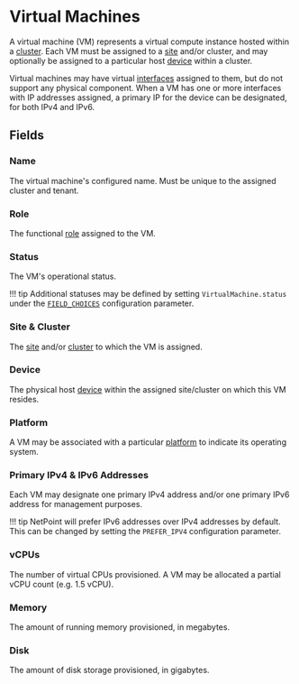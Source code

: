 # Virtual Machines

A virtual machine (VM) represents a virtual compute instance hosted within a [cluster](./cluster.md). Each VM must be assigned to a [site](../dcim/site.md) and/or cluster, and may optionally be assigned to a particular host [device](../dcim/device.md) within a cluster.

Virtual machines may have virtual [interfaces](./vminterface.md) assigned to them, but do not support any physical component. When a VM has one or more interfaces with IP addresses assigned, a primary IP for the device can be designated, for both IPv4 and IPv6.

## Fields

### Name

The virtual machine's configured name. Must be unique to the assigned cluster and tenant.

### Role

The functional [role](../dcim/devicerole.md) assigned to the VM.

### Status

The VM's operational status.

!!! tip
    Additional statuses may be defined by setting `VirtualMachine.status` under the [`FIELD_CHOICES`](../../configuration/data-validation.md#field_choices) configuration parameter.

### Site & Cluster

The [site](../dcim/site.md) and/or [cluster](./cluster.md) to which the VM is assigned.

### Device

The physical host [device](../dcim/device.md) within the assigned site/cluster on which this VM resides.

### Platform

A VM may be associated with a particular [platform](../dcim/platform.md) to indicate its operating system.

### Primary IPv4 & IPv6 Addresses

Each VM may designate one primary IPv4 address and/or one primary IPv6 address for management purposes.

!!! tip
    NetPoint will prefer IPv6 addresses over IPv4 addresses by default. This can be changed by setting the `PREFER_IPV4` configuration parameter.

### vCPUs

The number of virtual CPUs provisioned. A VM may be allocated a partial vCPU count (e.g. 1.5 vCPU).

### Memory

The amount of running memory provisioned, in megabytes.

### Disk

The amount of disk storage provisioned, in gigabytes.
